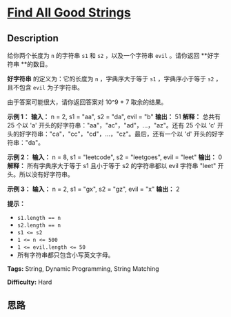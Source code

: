 # [Find All Good Strings][title]

## Description

给你两个长度为 `n` 的字符串 `s1` 和 `s2` ，以及一个字符串 `evil` 。请你返回 **好字符串  **的数目。

**好字符串**  的定义为：它的长度为 `n` ，字典序大于等于 `s1` ，字典序小于等于 `s2` ，且不包含 `evil` 为子字符串。

由于答案可能很大，请你返回答案对 10^9 + 7 取余的结果。



**示例 1：**
            **输入：** n = 2, s1 = "aa", s2 = "da", evil = "b"    **输出：** 51     **解释：** 总共有 25 个以 'a' 开头的好字符串："aa"，"ac"，"ad"，...，"az"。还有 25 个以 'c' 开头的好字符串："ca"，"cc"，"cd"，...，"cz"。最后，还有一个以 'd' 开头的好字符串："da"。    

**示例 2：**
            **输入：** n = 8, s1 = "leetcode", s2 = "leetgoes", evil = "leet"    **输出：** 0     **解释：** 所有字典序大于等于 s1 且小于等于 s2 的字符串都以 evil 字符串 "leet" 开头。所以没有好字符串。    

**示例 3：**
            **输入：** n = 2, s1 = "gx", s2 = "gz", evil = "x"    **输出：** 2    



**提示：**

  * `s1.length == n`
  * `s2.length == n`
  * `s1 <= s2`
  * `1 <= n <= 500`
  * `1 <= evil.length <= 50`
  * 所有字符串都只包含小写英文字母。


**Tags:** String, Dynamic Programming, String Matching

**Difficulty:** Hard

## 思路

[title]: https://leetcode-cn.com/problems/find-all-good-strings

